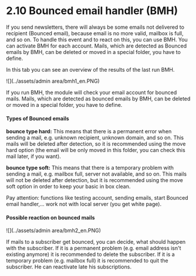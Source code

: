 # 2.10 Bounced email handler (BMH)
If you send newsletters, there will always be some emails not delivered to recipient (Bounced email), because email is no more valid, mailbox is full, and so on.
To handle this event and to react on this, you can use BMH.
You can activate BMH for each account.
Mails, which are detected as Bounced emails by BMH, can be deleted or moved in a special folder, you have to define.

In this tab you can see an overview of the results of the last run BMH.

![](../assets/admin area/bmh1_en.PNG)

If you run BMH, the module will check your email account for bounced mails.
Mails, which are detected as bounced emails by BMH, can be deleted or moved in a special folder, you have to define.

#### Types of Bounced emails
**bounce type hard:** This means that there is a permanent error when sending a mail, e.g. unknown recipient, unknown domain, and so on.
This mails will be deleted after detection, so it is recommended using the move hard option (the email will be only moved in this folder, you can check this mail later, if you want).

**bounce type soft:**
This means that there is a temporary problem with sending a mail, e.g. mailbox full, server not available, and so on.
This mails will not be deleted after detection, but it is recommended using the move soft option in order to keep your basic in box clean.

Pay attention: functions like testing account, sending emails, start Bounced email handler,... work not with local server (you get white page).

#### Possible reaction on bounced mails
![](../assets/admin area/bmh2_en.PNG)

If mails to a subscriber get bounced, you can decide, what should happen with the subscriber. 
If it is a permanent problem (e.g. email address isn't existing anymore) it is recommended to delete the subscriber.
If it is a temporary problem (e.g. mailbox full) it is recommended to quit the subscriber. He can reactivate late his subscriptions.